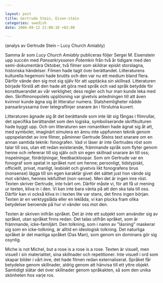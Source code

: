 ```yaml
--- 

layout: post
title: Gertrude Stein, Eisen-stein 
categories: swedish 
date: 2006-09-12 21:00:10 +02:00 

---
```


(analys av Gertrude Stein – Lucy Church Amiably)

Samma år som *Lucy Church Amiably* publiceras följer Sergei M. Eisenstein upp succén med *Pansarkryssaren Potemkin* från två år tidigare med den semi-dokumentära Oktober, två filmer som skildrar episkt storslagna, historiska händelser. Filmen hade tagit över berättandet. Litteraturens kulturella hegemoni hade brutits och den var nu ett medium bland flera. Därför vände den sig mot sig själv för att upptäcka sin skillnad. Litteraturen började förstå att den hade att göra med språk och vad språk betydde för konstituerandet av vår verklighet; dess regler och hur man kunde leka med den. Skriftmonopolets upplösning var givetvis anledningen till att även kvinnor kunde ägna sig åt litteratur numera. Statshemligheter nådde pansarkryssarna över telegraflinjer snarare än i förslutna kuvert.

Litteraturen ägnade sig åt det berättande som inte lät sig fångas i filmrullar, det specifika berättandet som den logiska, symboliserande skriftkulturen hade byggt upp. Och om litteraturen sen romantiken hade ägnat sig åt att, med symboler, imaginärt simulera en ännu inte uppfunnen teknik genom uppspelandet av inre filmer, påminner Gertrude Steins text snarare om en annan samtida teknik: fonografen. Vad vi läser är inte Gertrudes röst som talar till oss, utan ett redan existerande, främmande språk som flyter genom henne och refererar till sig själv och sin egen skillnad snarare än till oss; inspelningar, fördröjningar, feedbackloopar. Som om Gertrude var en fonograf som spelat in språket runt om henne; personligt, tidstypiskt, officiellt, privat, manligt, lesbiskt och givetvis likt fonografens brus (nonsense) lägga till sin egen karaktär givet det sättet just hon vände sig mot världen, hennes lekfullhet (non-sense). Men det är ingen inre röst. Texten skriver Gertrude, inte tvärt om. Därför måste vi, för att få ut mening ur texten, kliva in i den. Vi kan inte bara vänta på att den ska tala till oss. Därför kan vi också kliva in i texten lite var stans, det finns ingen början. Texten är en verktygslåda eller en leklåda, vi kan plocka fram olika betydelser beroende på hur vi vänder oss mot den.

Texten är skriven inifrån språket. Det är inte ett subjekt som använder sig av språket, utan språket finns redan. Det talas utifrån språket, som är främmande, icke-familjärt. Den tolkning, som i namn av ”läsning” maskerar sig som en icke-tolkning, är alltid en ideologisk tolkning. Det naturliga språket är det manliga språket (Das Man), som genom sin dominans gör sig osynlig.

Miche is not Michel, but a rose is a rose is a rose. Texten är visuell, men visuell i sin materialitet, sina skillnader och repetitioner. Inte visuell i ord som skapar bilder i vårt inre, det hade filmen redan externaliserat. Språket får betydelse genom skillnader, aldrig genom att hänvisa till ett yttre objekt. Samtidigt slätar det över skillnader genom språkakten, så som den unika skönheten hos varje ros. 
